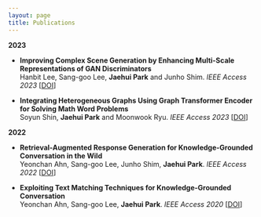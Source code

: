 ```yaml
---
layout: page
title: Publications
---
```


**2023**

- **Improving Complex Scene Generation by Enhancing Multi-Scale Representations of GAN Discriminators**  
  Hanbit Lee, Sang-goo Lee, **Jaehui Park** and Junho Shim. 
  *IEEE Access 2023* [<a href="https://ieeexplore.ieee.org/document/998259">DOI</a>]   

- **Integrating Heterogeneous Graphs Using Graph Transformer Encoder for Solving Math Word Problems**  
  Soyun Shin, **Jaehui Park** and Moonwook Ryu. 
  *IEEE Access 2023* [<a href="https://ieeexplore.ieee.org/document/9982598">DOI</a>]   

**2022**

- **Retrieval-Augmented Response Generation for Knowledge-Grounded Conversation in the Wild**  
  Yeonchan Ahn, Sang-goo Lee, Junho Shim, **Jaehui Park**. 
  *IEEE Access 2022* [<a href="https://ieeexplore.ieee.org/document/9982598">DOI</a>] 

- **Exploiting Text Matching Techniques for Knowledge-Grounded Conversation**  
  Yeonchan Ahn, Sang-goo Lee, **Jaehui Park**. 
  *IEEE Access 2020* [<a href="https://ieeexplore.ieee.org/document/9982598">DOI</a>]


